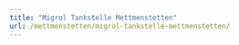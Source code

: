 ```yaml
---
title: "Migrol Tankstelle Mettmenstetten"
url: /mettmenstetten/migrol-tankstelle-mettmenstetten/
---
```

